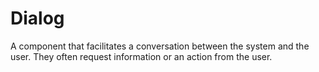 # Dialog

A component that facilitates a conversation between the system and the user. They often request information or an action from the user.
